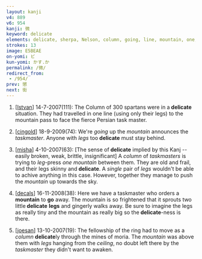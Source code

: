 ```yaml
---
layout: kanji
v4: 889
v6: 954
kanji: 微
keyword: delicate
elements: delicate, sherpa, Nelson, column, going, line, mountain, one, ceiling, human legs, taskmaster
strokes: 13
image: E5BEAE
on-yomi: ビ
kun-yomi: かす.か
permalink: /微/
redirect_from:
 - /954/
prev: 懲
next: 街
---
```


1) [<a href="http://kanji.koohii.com/profile/Istvan">Istvan</a>] 14-7-2007(111): The Column of 300 spartans were in a<strong> delicate</strong> situation. They had travelled in one line (using only their legs) to the mountain pass to face the fierce Persian task master.

2) [<a href="http://kanji.koohii.com/profile/cingold">cingold</a>] 18-9-2009(74): We&#039;re <em>going</em> up the <em>mountain</em> announces the <em>taskmaster</em>. Anyone with <em>legs</em> too<strong> delicate</strong> must stay behind.

3) [<a href="http://kanji.koohii.com/profile/misha">misha</a>] 4-10-2007(63): [The sense of<strong> delicate</strong> implied by this Kanj -- easily broken, weak, brittle, insignificant] A <em>column</em> of <em>taskmasters</em> is trying to <em>leg</em>-press <em>one</em> <em>mountain</em> between them. They are old and frail, and their legs skinny and<strong> delicate</strong>. A <em>single</em> pair of <em>legs</em> wouldn&#039;t be able to achive anything in this case. However, together they manage to push the <em>mountain</em> up towards the sky.

4) [<a href="http://kanji.koohii.com/profile/decals">decals</a>] 16-11-2008(38): Here we have a taskmaster who orders a <strong>mountain</strong> to <strong>go</strong> away. The mountain is so frightened that it sprouts two little<strong> delicate</strong> <strong>legs</strong> and gingerly walks away. Be sure to imagine the legs as really tiny and the mountain as really big so the<strong> delicate</strong>-ness is there.

5) [<a href="http://kanji.koohii.com/profile/joesan">joesan</a>] 13-10-2007(19): The fellowship of the ring had to move as a <em>column</em> <strong>delicate</strong>ly through the mines of moria. The <em>mountain</em> was above them with <em>legs</em> hanging from the <em>ceiling</em>, no doubt left there by the <em>taskmaster</em> they didn&#039;t want to awaken.

